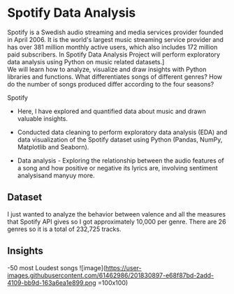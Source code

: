 # Spotify Data Analysis

Spotify is a Swedish audio streaming and media services provider founded in April 2006. It is the world's largest music streaming service provider and has over
381 million monthly active users, which also includes 172 million paid subscribers.
In Spotify Data Analysis Project will perform exploratory data analysis using Python on music related datasets.]\
We  will learn how to analyze, visualize and draw insights with Python libraries and functions.
 What differentiates songs of different genres?
How do the number of songs produced differ according to the four seasons?

Spotify

- Here, l have explored and quantified data about music and drawn valuable insights.

- Conducted data cleaning to perform exploratory data analysis (EDA) and data visualization of the Spotify dataset using Python (Pandas, NumPy, Matplotlib and Seaborn).

- Data analysis - Exploring the relationship between the audio features of a song and how positive or negative its lyrics are, involving sentiment analysisand
manyuy more.

## Dataset

I just wanted to analyze the behavior between valence and all the measures that Spotify API gives so I got approximately 10,000 per genre. 
There are 26 genres so it is a total of 232,725 tracks.

## Insights

-50 most Loudest songs
![image](https://user-images.githubusercontent.com/61462986/201830897-e68f87bd-2add-4109-bb9d-163a6ea1e899.png =100x100)
